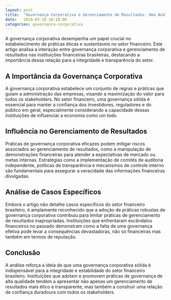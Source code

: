 ```yaml
---
layout: post
title:  "Governança Corporativa e Gerenciamento de Resultados: Uma Análise no Setor Financeiro Brasileiro"
date:   2024-03-20 10:18:00
categories: governanca-corporativa
---
```


A governança corporativa desempenha um papel crucial no estabelecimento de práticas éticas e sustentáveis no setor financeiro. Este artigo analisa a interação entre governança corporativa e gerenciamento de resultados nas instituições financeiras brasileiras, destacando a importância dessa relação para a integridade e transparência do setor.

A Importância da Governança Corporativa
---------------------------------------

A governança corporativa estabelece um conjunto de regras e práticas que guiam a administração das empresas, visando a maximização do valor para todos os stakeholders. No setor financeiro, uma governança sólida é essencial para manter a confiança dos investidores, reguladores e do público em geral, especialmente considerando a capacidade dessas instituições de influenciar a economia como um todo.

Influência no Gerenciamento de Resultados
-----------------------------------------

Práticas de governança corporativa eficazes podem mitigar riscos associados ao gerenciamento de resultados, como a manipulação de demonstrações financeiras para atender a expectativas de mercado ou metas internas. Estratégias como a implementação de comitês de auditoria independente, políticas de transparência e mecanismos de controle interno são fundamentais para assegurar a veracidade das informações financeiras divulgadas.

Análise de Casos Específicos
----------------------------

Embora o artigo não detalhe casos específicos do setor financeiro brasileiro, é amplamente reconhecido que a adoção de práticas robustas de governança corporativa contribuiu para limitar práticas de gerenciamento de resultados inapropriadas. Instituições que enfrentaram escândalos financeiros no passado demonstram como a falta de uma governança efetiva pode levar a consequências devastadoras, não só financeiras mas também em termos de reputação.

Conclusão
---------

A análise reforça a ideia de que uma governança corporativa sólida é indispensável para a integridade e estabilidade do setor financeiro brasileiro. Instituições que adotam e promovem práticas de governança de alta qualidade tendem a apresentar não apenas um gerenciamento de resultados mais ético e transparente, mas também a construir uma relação de confiança duradoura com todos os stakeholders.